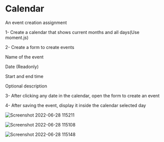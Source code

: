 # Calendar
An event creation assignment

1- Create a calendar that shows current months and all days(Use moment.js)

2- Create a form to create events

   Name of the event

   Date (Readonly)

   Start and end time

   Optional description

3- After clicking any date in the calendar, open the form to create an event

4- After saving the event, display it inside the calendar selected day


![Screenshot 2022-06-28 115211](https://user-images.githubusercontent.com/108325099/176116845-c395b5f3-8932-43e2-a898-8dd862735f57.png)

![Screenshot 2022-06-28 115108](https://user-images.githubusercontent.com/108325099/176116875-8a669069-e51a-46fc-897d-0d077bdfa3ed.png)

![Screenshot 2022-06-28 115148](https://user-images.githubusercontent.com/108325099/176116904-fc38e449-cf02-4190-8a97-e3387e99e39f.png)

